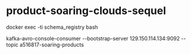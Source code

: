 # product-soaring-clouds-sequel

docker exec -ti schema_registry bash

kafka-avro-console-consumer --bootstrap-server 129.150.114.134:9092 --topic a516817-soaring-products 